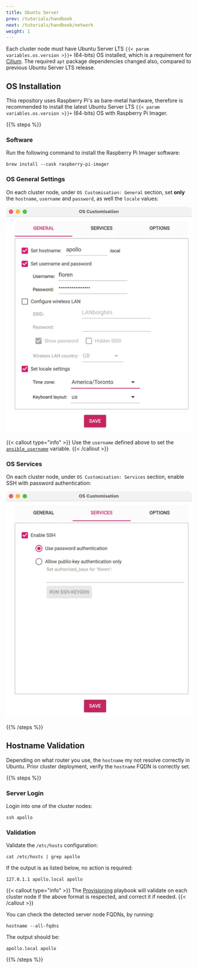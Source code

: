 ```yaml
---
title: Ubuntu Server
prev: /tutorials/handbook
next: /tutorials/handbook/network
weight: 1
---
```


Each cluster node must have Ubuntu Server LTS `{{< param variables.os.version >}}+` (64-bits) OS installed, which is a requirement for [Cilium](https://cilium.io). The required `apt` package dependencies changed also, compared to previous Ubuntu Server LTS release.

<!--more-->

## OS Installation

This repository uses Raspberry Pi's as bare-metal hardware, therefore is recommended to install the latest Ubuntu Server LTS `{{< param variables.os.version >}}+` (64-bits) OS with Raspberry Pi Imager.

{{% steps %}}

### Software

Run the following command to install the Raspberry Pi Imager software:

```shell
brew install --cask raspberry-pi-imager
```

### OS General Settings

On each cluster node, under `OS Customisation: General` section, set **only** the `hostname`, `username` and `password`, as well the `locale` values:

![OS General Settings: Imager General](server-imager-general.webp)

{{< callout type="info" >}}
  Use the `username` defined above to set the [`ansible_username`](/k3s-cluster/wiki/guide/configuration/user) variable.
{{< /callout >}}

### OS Services

On each cluster node, under `OS Customisation: Services` section, enable SSH with password authentication:

![OS General Settings: Imager Services](server-imager-services.webp)

{{% /steps %}}

## Hostname Validation

Depending on what router you use, the `hostname` my not resolve correctly in Ubuntu. Prior cluster deployment, verify the `hostname` FQDN is correctly set.

{{% steps %}}

### Server Login

Login into one of the cluster nodes:

```shell
ssh apollo
```

### Validation

Validate the `/etc/hosts` configuration:

```shell
cat /etc/hosts | grep apollo
```

If the output is as listed below, no action is required:

```shell
127.0.1.1 apollo.local apollo
```

{{< callout type="info" >}}
  The [Provisioning](/k3s-cluster/wiki/guide/playbooks/provisioning) playbook will validate on each cluster node if the above format is respected, and correct it if needed.
{{< /callout >}}

You can check the detected server node FQDNs, by running:

```shell
hostname --all-fqdns
```

The output should be:

```shell
apollo.local apollo
```

{{% /steps %}}
